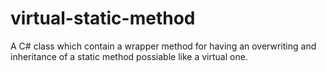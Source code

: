 # virtual-static-method
A C# class which contain a wrapper method for having an overwriting and inheritance of a static method possiable like a virtual one.
